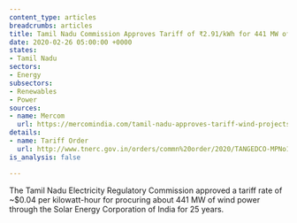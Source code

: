 ```yaml
---
content_type: articles
breadcrumbs: articles
title: Tamil Nadu Commission Approves Tariff of ₹2.91/kWh for 441 MW of Wind Projects
date: 2020-02-26 05:00:00 +0000
states:
- Tamil Nadu
sectors:
- Energy
subsectors:
- Renewables
- Power
sources:
- name: Mercom
  url: https://mercomindia.com/tamil-nadu-approves-tariff-wind-projects/
details:
- name: Tariff Order
  url: http://www.tnerc.gov.in/orders/commn%20order/2020/TANGEDCO-MPNo1of2020%20.pdf
is_analysis: false

---
```

The Tamil Nadu Electricity Regulatory Commission approved a tariff rate of \~$0.04 per kilowatt-hour for procuring about 441 MW of wind power through the Solar Energy Corporation of India for 25 years.